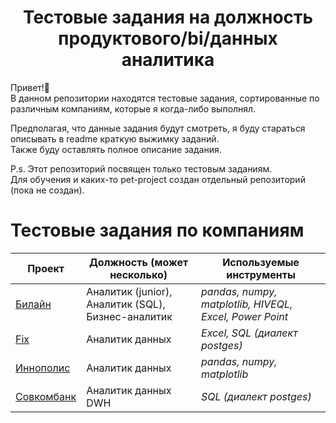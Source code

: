 <center><h1>Тестовые задания на должность продуктового/bi/данных аналитика</h1></center>
Привет!👋<br/>
В данном репозитории находятся тестовые задания, сортированные по различным компаниям, которые я когда-либо выполнял.<br/>

Предполагая, что данные задания будут смотреть, я буду стараться описывать в readme краткую выжимку заданий.<br/>
Также буду оставлять полное описание задания.<br/>

P.s. Этот репозиторий посвящен только тестовым заданиям.<br/>
Для обучения и каких-то pet-project создан отдельный репозиторий (пока не создан).

# Тестовые задания по компаниям   

Проект                             | Должность (может несколько) | Используемые инструменты
-----------------------------------| ----------------------------|------------------------
[Билайн](https://github.com/dreg601/Dima_Zhalnin/tree/main/Билайн) | Аналитик (junior), Аналитик (SQL), Бизнес-аналитик | *pandas, numpy, matplotlib, HIVEQL, Excel, Power Point*
[Fix](https://github.com/dreg601/Dima_Zhalnin/tree/main/Fix) | Аналитик данных | *Excel, SQL (диалект postges)*
[Иннополис](https://github.com/dreg601/Dima_Zhalnin) | Аналитик данных | *pandas, numpy, matplotlib*
[Совкомбанк](https://github.com/dreg601/Dima_Zhalnin) | Аналитик данных DWH | *SQL (диалект postges)*
